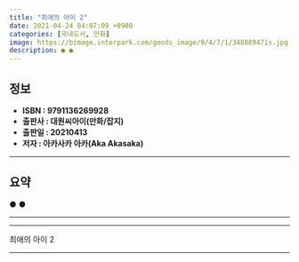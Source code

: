```yaml
---
title: "최애의 아이 2"
date: 2021-04-24 04:07:09 +0900
categories: [국내도서, 만화]
image: https://bimage.interpark.com/goods_image/9/4/7/1/348889471s.jpg
description: ● ●
---
```


## **정보**

- **ISBN : 9791136269928**
- **출판사 : 대원씨아이(만화/잡지)**
- **출판일 : 20210413**
- **저자 : 아카사카 아카(Aka Akasaka)**

------



## **요약**

●  ●  

------



------


최애의 아이 2 

------


